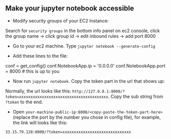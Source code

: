 ## Make your jupyter notebook accessible

* Modify security groups of your EC2 Instance:

Search for `security groups` in the bottom info panel on ec2 console, click the group name -> click group id -> edit inbound rules -> add port 8000

* Go to your ec2 machine. Type `jupyter notebook --generate-config`

* Add these lines to the file:

conf = get_config()
conf.NotebookApp.ip = '0.0.0.0'
conf.NotebookApp.port = 8000 # this is up to you

* Now run `jupyter notebook`. Copy the token part in the url that shows up:

Normally, the url looks like this: `http://127.0.0.1:8000/?token=xxxxxxxxxxxxxxxxxxxxxxxxxxxxxxxxxxxxxxx`. Copy the sub string from `?token` to the end.

* Open `your-machine-public-ip:8000/<copy-paste-the-token-part-here>` (replace the port by the number you chose in config file), for example, the link will looks like this:

`33.15.79.128:8000/?token=xxxxxxxxxxxxxxxxxxxxxxxxxxxxxx`